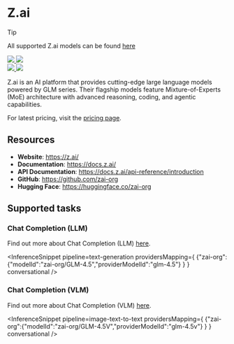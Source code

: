<!---
WARNING

This markdown file has been generated from a script. Please do not edit it directly.

### Template

If you want to update the content related to zai-org's description, please edit the template file under `https://github.com/huggingface/hub-docs/tree/main/scripts/inference-providers/templates/providers/zai-org.handlebars`.

### Logos

If you want to update zai-org's logo, upload a file by opening a PR on https://huggingface.co/datasets/huggingface/documentation-images/tree/main/inference-providers/logos. Ping @wauplin and @celinah on the PR to let them know you uploaded a new logo.
Logos must be in .png format and be named `zai-org-light.png` and `zai-org-dark.png`. Visit https://huggingface.co/settings/theme to switch between light and dark mode and check that the logos are displayed correctly.

### Generation script

For more details, check out the `generate.ts` script: https://github.com/huggingface/hub-docs/blob/main/scripts/inference-providers/scripts/generate.ts.
--->

# Z.ai

> [!TIP]
> All supported Z.ai models can be found [here](https://huggingface.co/models?inference_provider=zai-org&sort=trending)

<div class="flex justify-center">
    <a href="https://z.ai/" target="_blank">
        <img class="block dark:hidden" src="https://huggingface.co/datasets/huggingface/documentation-images/resolve/main/inference-providers/logos/zai-org-light.png"/>
        <img class="hidden dark:block" src="https://huggingface.co/datasets/huggingface/documentation-images/resolve/main/inference-providers/logos/zai-org-dark.png"/>
    </a>
</div>

<div class="flex">
    <a href="https://huggingface.co/zai-org" target="_blank">
        <img class="block dark:hidden" src="https://huggingface.co/datasets/huggingface/badges/resolve/main/follow-us-on-hf-lg.svg"/>
        <img class="hidden dark:block" src="https://huggingface.co/datasets/huggingface/badges/resolve/main/follow-us-on-hf-lg-dark.svg"/>
    </a>
</div>

Z.ai is an AI platform that provides cutting-edge large language models powered by GLM series. Their flagship models feature Mixture-of-Experts (MoE) architecture with advanced reasoning, coding, and agentic capabilities.

For latest pricing, visit the [pricing page](https://docs.z.ai/guides/overview/pricing).

## Resources
 - **Website**: https://z.ai/
 - **Documentation**: https://docs.z.ai/
 - **API Documentation**: https://docs.z.ai/api-reference/introduction
 - **GitHub**: https://github.com/zai-org
 - **Hugging Face**: https://huggingface.co/zai-org

## Supported tasks


### Chat Completion (LLM)

Find out more about Chat Completion (LLM) [here](../tasks/chat-completion).

<InferenceSnippet
    pipeline=text-generation
    providersMapping={ {"zai-org":{"modelId":"zai-org/GLM-4.5","providerModelId":"glm-4.5"} } }
conversational />


### Chat Completion (VLM)

Find out more about Chat Completion (VLM) [here](../tasks/chat-completion).

<InferenceSnippet
    pipeline=image-text-to-text
    providersMapping={ {"zai-org":{"modelId":"zai-org/GLM-4.5V","providerModelId":"glm-4.5v"} } }
conversational />


